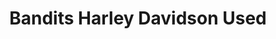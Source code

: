 ---
title: "Bandits Harley Davidson Used"
url: /wabash/bandits-harley-davidson-used/
shop: motorcycle
---